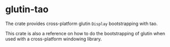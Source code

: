 # glutin-tao

The crate provides cross-platform glutin `Display` bootstrapping with tao.

This crate is also a reference on how to do the bootstrapping of glutin when
used with a cross-platform windowing library.
